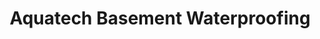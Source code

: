 ---
title: "Aquatech Basement Waterproofing"
url: /toronto/aquatech-basement-waterproofing/
shop: supermarket
---